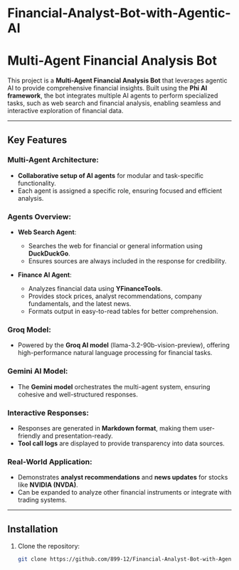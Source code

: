 # Financial-Analyst-Bot-with-Agentic-AI

# Multi-Agent Financial Analysis Bot

This project is a **Multi-Agent Financial Analysis Bot** that leverages agentic AI to provide comprehensive financial insights. Built using the **Phi AI framework**, the bot integrates multiple AI agents to perform specialized tasks, such as web search and financial analysis, enabling seamless and interactive exploration of financial data.

---

## Key Features

### Multi-Agent Architecture:
- **Collaborative setup of AI agents** for modular and task-specific functionality.
- Each agent is assigned a specific role, ensuring focused and efficient analysis.

### Agents Overview:
- **Web Search Agent**:
  - Searches the web for financial or general information using **DuckDuckGo**.
  - Ensures sources are always included in the response for credibility.
  
- **Finance AI Agent**:
  - Analyzes financial data using **YFinanceTools**.
  - Provides stock prices, analyst recommendations, company fundamentals, and the latest news.
  - Formats output in easy-to-read tables for better comprehension.

### Groq Model:
- Powered by the **Groq AI model** (llama-3.2-90b-vision-preview), offering high-performance natural language processing for financial tasks.

### Gemini AI Model:
- The **Gemini model** orchestrates the multi-agent system, ensuring cohesive and well-structured responses.

### Interactive Responses:
- Responses are generated in **Markdown format**, making them user-friendly and presentation-ready.
- **Tool call logs** are displayed to provide transparency into data sources.

### Real-World Application:
- Demonstrates **analyst recommendations** and **news updates** for stocks like **NVIDIA (NVDA)**.
- Can be expanded to analyze other financial instruments or integrate with trading systems.

---

## Installation

1. Clone the repository:
   ```bash
   git clone https://github.com/899-12/Financial-Analyst-Bot-with-Agentic-AI.git
